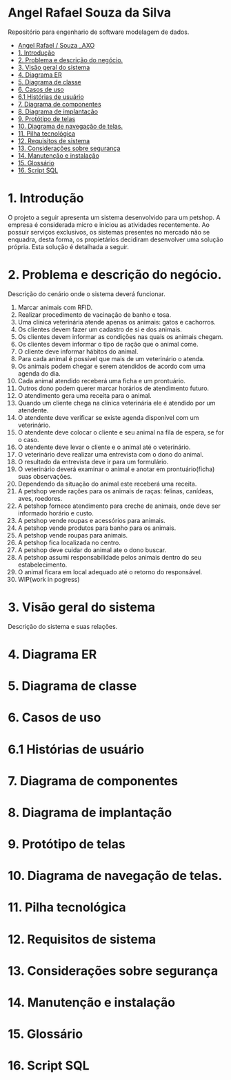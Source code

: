 
# Angel Rafael Souza da Silva
Repositório para engenhario de software modelagem de dados.

- [Angel Rafael / Souza \_AXO](#Angel_axo)
- [1. Introdução](#1-introdução)
- [2. Problema e descrição do negócio.](#2-problema-e-descrição-do-negócio)
- [3. Visão geral do sistema](#3-visão-geral-do-sistema)
- [4. Diagrama ER](#4-diagrama-er)
- [5. Diagrama de classe](#5-diagrama-de-classe)
- [6. Casos de uso](#6-casos-de-uso)
- [6.1 Histórias de usuário](#61-histórias-de-usuário)
- [7. Diagrama de componentes](#7-diagrama-de-componentes)
- [8. Diagrama de implantação](#8-diagrama-de-implantação)
- [9. Protótipo de telas](#9-protótipo-de-telas)
- [10. Diagrama de navegação de telas.](#10-diagrama-de-navegação-de-telas)
- [11. Pilha tecnológica](#11-pilha-tecnológica)
- [12. Requisitos de sistema](#12-requisitos-de-sistema)
- [13. Considerações sobre segurança](#13-considerações-sobre-segurança)
- [14. Manutenção e instalação](#14-manutenção-e-instalação)
- [15. Glossário](#15-glossário)
- [16. Script SQL](#16-script-sql)


# 1. Introdução

O projeto a seguir apresenta um sistema desenvolvido para um petshop. A empresa é considerada micro e iniciou as atividades recentemente. Ao possuir serviços exclusivos, os sistemas presentes no mercado não se enquadra, desta forma, os propietários decidiram desenvolver uma solução própria. Esta solução é detalhada a seguir.

# 2. Problema e descrição do negócio.

Descrição do cenário onde o sistema deverá funcionar.

1. Marcar animais com RFID.
2. Realizar procedimento de vacinação de banho e tosa.
3. Uma clínica veterinária atende apenas os animais: gatos e cachorros. 
4. Os clientes devem fazer um cadastro de si e dos animais.
5. Os clientes devem informar as condições nas quais os animais chegam.
6. Os clientes devem informar o tipo de ração que o animal come. 
7. O cliente deve informar hábitos do animal. 
8. Para cada animal é possível que mais de um veterinário o atenda. 
9. Os animais podem chegar e serem atendidos de acordo com uma agenda do dia. 
10. Cada animal atendido receberá uma ficha e um prontuário. 
11. Outros dono podem querer marcar horários de atendimento futuro. 
12. O atendimento gera uma receita para o animal. 
13. Quando um cliente chega na clínica veterinária ele é atendido por um atendente. 
14. O atendente deve verificar se existe agenda disponível com um veterinário. 
15. O atendente deve colocar o cliente e seu animal na fila de espera, se for o caso. 
16. O atendente deve levar o cliente e o animal até o veterinário. 
17. O veterinário deve realizar uma entrevista com o dono do animal. 
18. O resultado da entrevista deve ir para um formulário. 
19. O veterinário deverá examinar o animal e anotar em prontuário(ficha) suas observações. 
20. Dependendo da situação do animal este receberá uma receita.
21. A petshop vende rações para os animais de raças: felinas, canídeas, aves, roedores.
22. A petshop fornece atendimento para creche de animais, onde deve ser informado horário e custo.
23. A petshop vende roupas e acessórios para animais.
24. A petshop vende produtos para banho para os animais.
25. A petshop vende roupas para animais.
26. A petshop fica localizada no centro.
27. A petshop deve cuidar do animal ate o dono buscar.
28. A petshop assumi responsabilidade pelos animais dentro do seu estabelecimento.
29. O animal ficara em local adequado até o retorno do responsável.
30. WIP(work in pogress)


# 3. Visão geral do sistema

Descrição do sistema e suas relações.

# 4. Diagrama ER

# 5. Diagrama de classe

# 6. Casos de uso

# 6.1 Histórias de usuário

# 7. Diagrama de componentes

# 8. Diagrama de implantação

# 9. Protótipo de telas

# 10. Diagrama de navegação de telas.

# 11. Pilha tecnológica

# 12. Requisitos de sistema

# 13. Considerações sobre segurança

# 14. Manutenção e instalação

# 15. Glossário

# 16. Script SQL
